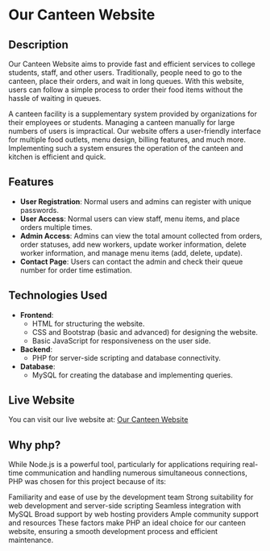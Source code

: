# Our Canteen Website

## Description

Our Canteen Website aims to provide fast and efficient services to college students, staff, and other users. Traditionally, people need to go to the canteen, place their orders, and wait in long queues. With this website, users can follow a simple process to order their food items without the hassle of waiting in queues.

A canteen facility is a supplementary system provided by organizations for their employees or students. Managing a canteen manually for large numbers of users is impractical. Our website offers a user-friendly interface for multiple food outlets, menu design, billing features, and much more. Implementing such a system ensures the operation of the canteen and kitchen is efficient and quick.

## Features

- **User Registration**: Normal users and admins can register with unique passwords.
- **User Access**: Normal users can view staff, menu items, and place orders multiple times.
- **Admin Access**: Admins can view the total amount collected from orders, order statuses, add new workers, update worker information, delete worker information, and manage menu items (add, delete, update).
- **Contact Page**: Users can contact the admin and check their queue number for order time estimation.

## Technologies Used

- **Frontend**:
  - HTML for structuring the website.
  - CSS and Bootstrap (basic and advanced) for designing the website.
  - Basic JavaScript for responsiveness on the user side.
- **Backend**:
  - PHP for server-side scripting and database connectivity.
- **Database**:
  - MySQL for creating the database and implementing queries.

## Live Website

You can visit our live website at: [Our Canteen Website](https://collage-canteen-website.000webhostapp.com)

## Why php?
While Node.js is a powerful tool, particularly for applications requiring real-time communication and handling numerous simultaneous connections, PHP was chosen for this project because of its:

Familiarity and ease of use by the development team
Strong suitability for web development and server-side scripting
Seamless integration with MySQL
Broad support by web hosting providers
Ample community support and resources
These factors make PHP an ideal choice for our canteen website, ensuring a smooth development process and efficient maintenance.
